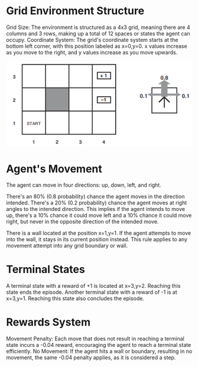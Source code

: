 # Grid Environment Structure
Grid Size: The environment is structured as a 4x3 grid, meaning there are 4 columns and 3 rows, making up a total of 12 spaces or states the agent can occupy.
Coordinate System: The grid's coordinate system starts at the bottom left corner, with this position labeled as x=0,y=0.
x values increase as you move to the right, and y values increase as you move upwards.

![maze.png](..%2Fpics%2Fmaze.png)
# Agent's Movement
The agent can move in four directions: up, down, left, and right.

There's an 80% (0.8 probability) chance the agent moves in the direction intended.
There's a 20% (0.2 probability) chance the agent moves at right angles to the intended direction. This implies if the agent intends to move up, there's a 10% chance it could move left and a 10% chance it could move right, but never in the opposite direction of the intended move.

There is a wall located at the position x=1,y=1. If the agent attempts to move into the wall, it stays in its current position instead. This rule applies to any movement attempt into any grid boundary or wall.
# Terminal States
A terminal state with a reward of +1 is located at x=3,y=2. Reaching this state ends the episode.
Another terminal state with a reward of -1 is at x=3,y=1. Reaching this state also concludes the episode.

# Rewards System
Movement Penalty: Each move that does not result in reaching a terminal state incurs a -0.04 reward, encouraging the agent to reach a terminal state efficiently.
No Movement: If the agent hits a wall or boundary, resulting in no movement, the same -0.04 penalty applies, as it is considered a step.